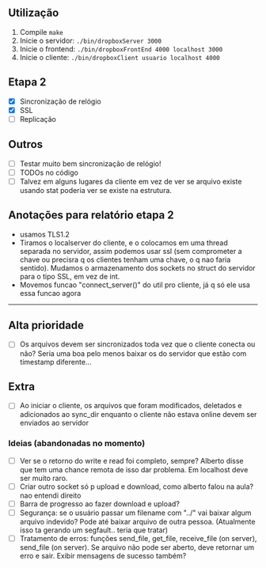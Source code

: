 ## Utilização
1. Compile ```make```
2. Inicie o servidor: ```./bin/dropboxServer 3000```
3. Inicie o frontend: ```./bin/dropboxFrontEnd 4000 localhost 3000```
4. Inicie o cliente: ```./bin/dropboxClient usuario localhost 4000```

## Etapa 2
- [x] Sincronização de relógio
- [x] SSL
- [ ] Replicação

## Outros
- [ ] Testar muito bem sincronização de relógio!
- [ ] TODOs no código
- [ ] Talvez em alguns lugares da cliente em vez de ver se arquivo existe usando stat poderia ver se existe na estrutura.

## Anotações para relatório etapa 2
- usamos TLS1.2
- Tiramos o localserver do cliente, e o colocamos em uma thread separada no servidor, assim podemos usar ssl (sem comprometer a chave ou precisra q os clientes tenham uma chave, o q nao faria sentido). Mudamos o armazenamento dos sockets no struct do servidor para o tipo SSL, em vez de int.
- Movemos funcao "connect_server()" do util pro cliente, já q só ele usa essa funcao agora

-------------------------------

## Alta prioridade
- [ ] Os arquivos devem ser sincronizados toda vez que o cliente conecta ou não? Seria uma boa pelo menos baixar os do servidor que estão com timestamp diferente...

## Extra
- [ ] Ao iniciar o cliente, os arquivos que foram modificados, deletados e adicionados ao sync_dir enquanto o cliente não estava online devem ser enviados ao servidor

### Ideias (abandonadas no momento)
- [ ] Ver se o retorno do write e read foi completo, sempre? Alberto disse que tem uma chance remota de isso dar problema. Em localhost deve ser muito raro.
- [ ] Criar outro socket só p upload e download, como alberto falou na aula? nao entendi direito
- [ ] Barra de progresso ao fazer download e upload?
- [ ] Segurança: se o usuário passar um filename com "../" vai baixar algum arquivo indevido? Pode até baixar arquivo de outra pessoa. (Atualmente isso ta gerando um segfault.. teria que tratar)
- [ ] Tratamento de erros: funções send_file, get_file, receive_file (on server), send_file (on server). Se arquivo não pode ser aberto, deve retornar um erro e sair. Exibir mensagens de sucesso também?
